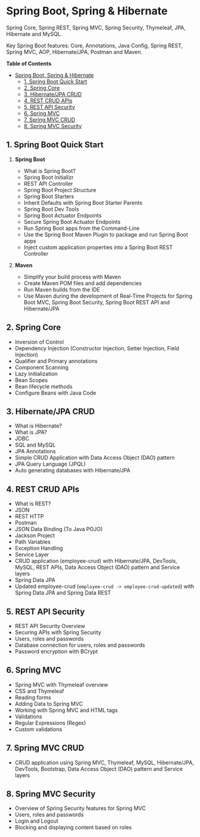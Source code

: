 # Spring Boot, Spring & Hibernate

Spring Core, Spring REST, Spring MVC, Spring Security, Thymeleaf, JPA, Hibernate and MySQL. 

Key Spring Boot features: Core, Annotations, Java Config, Spring REST, Spring MVC, AOP, Hibernate/JPA, Postman and Maven.

**Table of Contents**
- [Spring Boot, Spring \& Hibernate](#spring-boot-spring--hibernate)
  - [1. Spring Boot Quick Start](#1-spring-boot-quick-start)
  - [2. Spring Core](#2-spring-core)
  - [3. Hibernate/JPA CRUD](#3-hibernatejpa-crud)
  - [4. REST CRUD APIs](#4-rest-crud-apis)
  - [5. REST API Security](#5-rest-api-security)
  - [6. Spring MVC](#6-spring-mvc)
  - [7. Spring MVC CRUD](#7-spring-mvc-crud)
  - [8. Spring MVC Security](#8-spring-mvc-security)

## 1. Spring Boot Quick Start

   1. **Spring Boot**
   
         * What is Spring Boot?
         * Spring Boot Initializr
         * REST API Controller
         * Spring Boot Project Structure
         * Spring Boot Starters
         * Inherit Defaults with Spring Boot Starter Parents
         * Spring Boot Dev Tools
         * Spring Boot Actuator Endpoints
         * Secure Spring Boot Actuator Endpoints
         * Run Spring Boot apps from the Command-Line
         * Use the Spring Boot Maven Plugin to package and run Spring Boot apps
         * Inject custom application properties into a Spring Boot REST Controller

   2. **Maven**
   
         * Simplify your build process with Maven
         * Create Maven POM files and add dependencies
         * Run Maven builds from the IDE
         *  Use Maven during the development of Real-Time Projects for Spring Boot MVC, Spring Boot Security, Spring Boot REST API and Hibernate/JPA

## 2. Spring Core

   * Inversion of Control
   * Dependency Injection (Constructor Injection, Setter Injection, Field Injection)
   * Qualifier and Primary annotations
   * Component Scanning
   * Lazy Initialization
   * Bean Scopes
   * Bean lifecycle methods
   * Configure Beans with Java Code

## 3. Hibernate/JPA CRUD

   * What is Hibernate?
   * What is JPA?
   * JDBC
   * SQL and MySQL
   * JPA Annotations
   * Simple CRUD Application with Data Access Object (DAO) pattern
   * JPA Query Language (JPQL)
   * Auto generating databases with Hibernate/JPA

## 4. REST CRUD APIs

   * What is REST?
   * JSON
   * REST HTTP
   * Postman
   * JSON Data Binding (To Java POJO)
   * Jackson Project
   * Path Variables
   * Exception Handling
   * Service Layer
   * CRUD application (employee-crud) with Hibernate/JPA, DevTools, MySQL, REST APIs, Data Access Object (DAO) pattern and Service layers
   * Spring Data JPA
   * Updated employee-crud (`employee-crud -> employee-crud-updated`) with Spring Data JPA and Spring Data REST

## 5. REST API Security

   * REST API Security Overview
   * Securing APIs with Spring Security
   * Users, roles and passwords
   * Database connection for users, roles and passwords
   * Password encryption with BCrypt

## 6. Spring MVC

   * Spring MVC with Thymeleaf overview
   * CSS and Thymeleaf
   * Reading forms
   * Adding Data to Spring MVC
   * Working with Spring MVC and HTML tags
   * Validations
   * Regular Expressions (Regex)
   * Custom validations

## 7. Spring MVC CRUD

   * CRUD application using Spring MVC, Thymeleaf, MySQL, Hibernate/JPA, DevTools, Bootstrap, Data Access Object (DAO) pattern and Service layers

## 8. Spring MVC Security

   * Overview of Spring Security features for Spring MVC
   * Users, roles and passwords
   * Login and Logout
   * Blocking and displaying content based on roles
   
